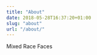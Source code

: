 ```yaml
---
title: "About"
date: 2018-05-28T16:37:20+01:00
slug: "about"
url: "/about/"
---
```


Mixed Race Faces
